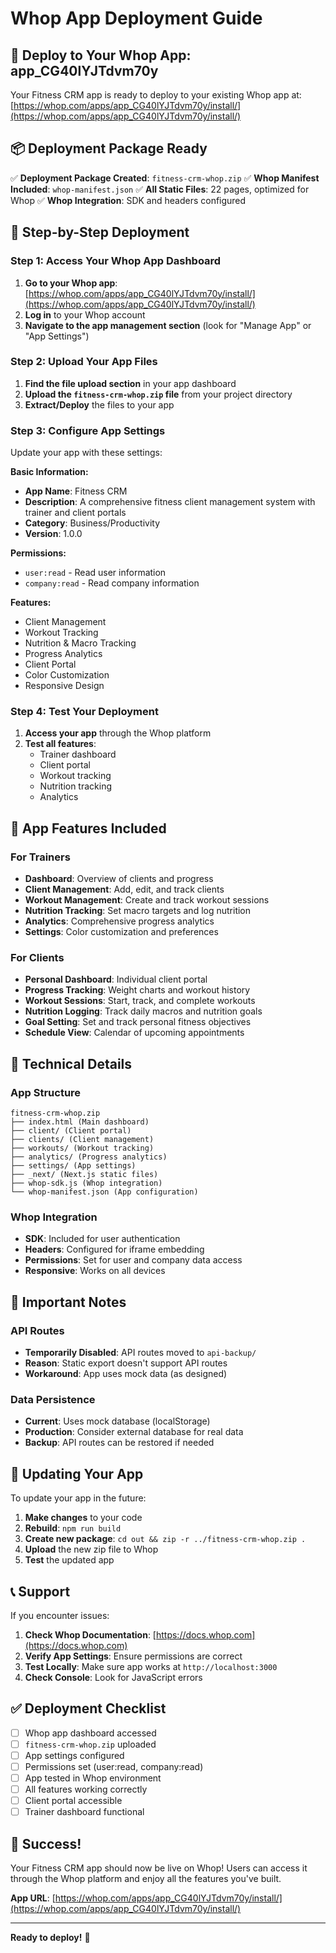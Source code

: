 # Whop App Deployment Guide

## 🚀 Deploy to Your Whop App: app_CG40lYJTdvm70y

Your Fitness CRM app is ready to deploy to your existing Whop app at: [https://whop.com/apps/app_CG40lYJTdvm70y/install/](https://whop.com/apps/app_CG40lYJTdvm70y/install/)

## 📦 Deployment Package Ready

✅ **Deployment Package Created**: `fitness-crm-whop.zip`
✅ **Whop Manifest Included**: `whop-manifest.json`
✅ **All Static Files**: 22 pages, optimized for Whop
✅ **Whop Integration**: SDK and headers configured

## 🔧 Step-by-Step Deployment

### Step 1: Access Your Whop App Dashboard

1. **Go to your Whop app**: [https://whop.com/apps/app_CG40lYJTdvm70y/install/](https://whop.com/apps/app_CG40lYJTdvm70y/install/)
2. **Log in** to your Whop account
3. **Navigate to the app management section** (look for "Manage App" or "App Settings")

### Step 2: Upload Your App Files

1. **Find the file upload section** in your app dashboard
2. **Upload the `fitness-crm-whop.zip` file** from your project directory
3. **Extract/Deploy** the files to your app

### Step 3: Configure App Settings

Update your app with these settings:

**Basic Information:**
- **App Name**: Fitness CRM
- **Description**: A comprehensive fitness client management system with trainer and client portals
- **Category**: Business/Productivity
- **Version**: 1.0.0

**Permissions:**
- `user:read` - Read user information
- `company:read` - Read company information

**Features:**
- Client Management
- Workout Tracking
- Nutrition & Macro Tracking
- Progress Analytics
- Client Portal
- Color Customization
- Responsive Design

### Step 4: Test Your Deployment

1. **Access your app** through the Whop platform
2. **Test all features**:
   - Trainer dashboard
   - Client portal
   - Workout tracking
   - Nutrition tracking
   - Analytics

## 📱 App Features Included

### For Trainers
- **Dashboard**: Overview of clients and progress
- **Client Management**: Add, edit, and track clients
- **Workout Management**: Create and track workout sessions
- **Nutrition Tracking**: Set macro targets and log nutrition
- **Analytics**: Comprehensive progress analytics
- **Settings**: Color customization and preferences

### For Clients
- **Personal Dashboard**: Individual client portal
- **Progress Tracking**: Weight charts and workout history
- **Workout Sessions**: Start, track, and complete workouts
- **Nutrition Logging**: Track daily macros and nutrition goals
- **Goal Setting**: Set and track personal fitness objectives
- **Schedule View**: Calendar of upcoming appointments

## 🔧 Technical Details

### App Structure
```
fitness-crm-whop.zip
├── index.html (Main dashboard)
├── client/ (Client portal)
├── clients/ (Client management)
├── workouts/ (Workout tracking)
├── analytics/ (Progress analytics)
├── settings/ (App settings)
├── _next/ (Next.js static files)
├── whop-sdk.js (Whop integration)
└── whop-manifest.json (App configuration)
```

### Whop Integration
- **SDK**: Included for user authentication
- **Headers**: Configured for iframe embedding
- **Permissions**: Set for user and company data access
- **Responsive**: Works on all devices

## 🚨 Important Notes

### API Routes
- **Temporarily Disabled**: API routes moved to `api-backup/`
- **Reason**: Static export doesn't support API routes
- **Workaround**: App uses mock data (as designed)

### Data Persistence
- **Current**: Uses mock database (localStorage)
- **Production**: Consider external database for real data
- **Backup**: API routes can be restored if needed

## 🔄 Updating Your App

To update your app in the future:

1. **Make changes** to your code
2. **Rebuild**: `npm run build`
3. **Create new package**: `cd out && zip -r ../fitness-crm-whop.zip .`
4. **Upload** the new zip file to Whop
5. **Test** the updated app

## 📞 Support

If you encounter issues:

1. **Check Whop Documentation**: [https://docs.whop.com](https://docs.whop.com)
2. **Verify App Settings**: Ensure permissions are correct
3. **Test Locally**: Make sure app works at `http://localhost:3000`
4. **Check Console**: Look for JavaScript errors

## ✅ Deployment Checklist

- [ ] Whop app dashboard accessed
- [ ] `fitness-crm-whop.zip` uploaded
- [ ] App settings configured
- [ ] Permissions set (user:read, company:read)
- [ ] App tested in Whop environment
- [ ] All features working correctly
- [ ] Client portal accessible
- [ ] Trainer dashboard functional

## 🎉 Success!

Your Fitness CRM app should now be live on Whop! Users can access it through the Whop platform and enjoy all the features you've built.

**App URL**: [https://whop.com/apps/app_CG40lYJTdvm70y/install/](https://whop.com/apps/app_CG40lYJTdvm70y/install/)

---

**Ready to deploy!** 🚀



